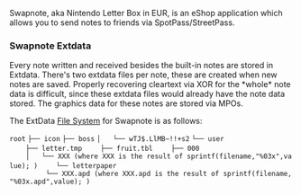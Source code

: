 Swapnote, aka Nintendo Letter Box in EUR, is an eShop application which
allows you to send notes to friends via SpotPass/StreetPass.

### Swapnote Extdata

Every note written and received besides the built-in notes are stored in
Extdata. There's two extdata files per note, these are created when new
notes are saved. Properly recovering cleartext via XOR for the \*whole\*
note data is difficult, since these extdata files would already have the
note data stored. The graphics data for these notes are stored via MPOs.

The ExtData [File System](Extdata#Filesystem "wikilink") for Swapnote is
as follows:

`root`
`├── icon`
`├── boss`
`│   └── wTJ$.LlMB~!!+s2`
`└── user`
`    ├── letter.tmp`
`    ├── fruit.tbl`
`    ├── 000`
`    │   └── XXX (where XXX is the result of sprintf(filename,"%03x",value); )`
`    └── letterpaper`
`         └── XXX.apd (where XXX.apd is the result of sprintf(filename,"%03x.apd",value); )`